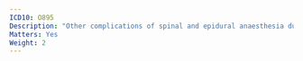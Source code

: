 ```yaml
---
ICD10: O895
Description: "Other complications of spinal and epidural anaesthesia during the puerperium"
Matters: Yes
Weight: 2
---
```

